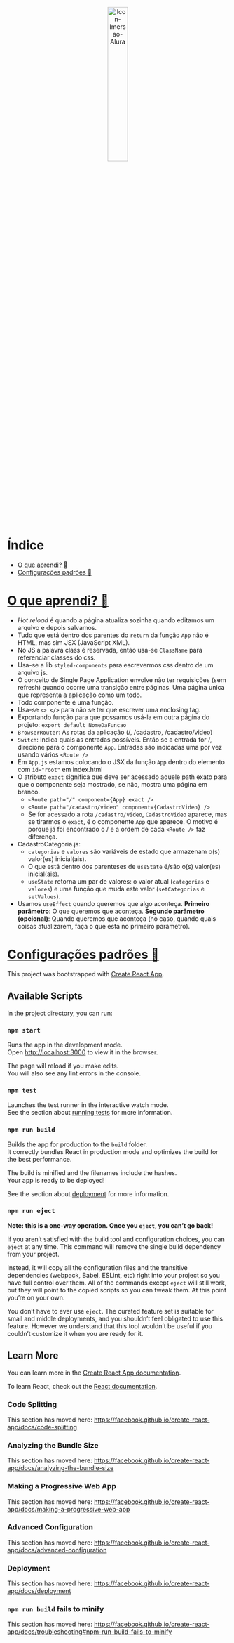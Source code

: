 <p align="center">
  <img width="30%" src="https://i.ibb.co/Nm2xfZ1/img2.jpg" alt="Icon-Imersao-Alura"/>
</p>


# Índice
* [O que aprendi? :thinking:](#o-que-aprendi-thinking)
* [Configurações padrões :wrench:](#configurações-padrões-wrench)

# [O que aprendi? :thinking:](#índice)
- *Hot reload* é quando a página atualiza sozinha quando editamos um arquivo e depois salvamos.
- Tudo que está dentro dos parentes do `return` da função `App` não é HTML, mas sim JSX (JavaScript XML).
- No JS a palavra class é reservada, então usa-se `ClassName` para referenciar classes do css.
- Usa-se a lib `styled-components` para escrevermos css dentro de um arquivo js.
- O conceito de Single Page Application envolve não ter requisições (sem refresh) quando ocorre uma transição entre páginas. Uma página unica que representa a aplicação como um todo.
- Todo componente é uma função.
- Usa-se `<> </>` para não se ter que escrever uma enclosing tag.
- Exportando função para que possamos usá-la em outra página do projeto: `export default NomeDaFuncao`
- `BrowserRouter`: As rotas da aplicação (/, /cadastro, /cadastro/video)
- `Switch`: Indica quais as entradas possíveis. Então se a entrada for /, direcione para o componente `App`. Entradas são indicadas uma por vez usando vários `<Route />`
- Em `App.js` estamos colocando o JSX da função `App` dentro do elemento com `id="root"` em index.html
- O atributo `exact` significa que deve ser acessado aquele path exato para que o componente seja mostrado, se não, mostra uma página em branco.
	- `<Route path="/" component={App} exact />`
	- `<Route path="/cadastro/video" component={CadastroVideo} />`
	- Se for acessado a rota `/cadastro/video`, `CadastroVideo` aparece, mas se tirarmos o `exact`, é o componente `App` que aparece. O motivo é porque já foi encontrado o / e a ordem de cada `<Route />` faz diferença.
- CadastroCategoria.js:
	- `categorias` e `valores` são variáveis de estado que armazenam o(s) valor(es) inicial(ais).
	- O que está dentro dos parenteses de `useState` é/são o(s) valor(es) inicial(ais).
	- `useState` retorna um par de valores: o valor atual (`categorias` e `valores`) e uma função que muda este valor (`setCategorias` e `setValues`).
- Usamos `useEffect` quando queremos que algo aconteça. **Primeiro parâmetro**: O que queremos que aconteça. **Segundo parâmetro (opcional)**: Quando queremos que aconteça (no caso, quando quais coisas atualizarem, faça o que está no primeiro parâmetro).

# [Configurações padrões :wrench:](#índice)

This project was bootstrapped with [Create React App](https://github.com/facebook/create-react-app).

## Available Scripts

In the project directory, you can run:

### `npm start`

Runs the app in the development mode.<br />
Open [http://localhost:3000](http://localhost:3000) to view it in the browser.

The page will reload if you make edits.<br />
You will also see any lint errors in the console.

### `npm test`

Launches the test runner in the interactive watch mode.<br />
See the section about [running tests](https://facebook.github.io/create-react-app/docs/running-tests) for more information.

### `npm run build`

Builds the app for production to the `build` folder.<br />
It correctly bundles React in production mode and optimizes the build for the best performance.

The build is minified and the filenames include the hashes.<br />
Your app is ready to be deployed!

See the section about [deployment](https://facebook.github.io/create-react-app/docs/deployment) for more information.

### `npm run eject`

**Note: this is a one-way operation. Once you `eject`, you can’t go back!**

If you aren’t satisfied with the build tool and configuration choices, you can `eject` at any time. This command will remove the single build dependency from your project.

Instead, it will copy all the configuration files and the transitive dependencies (webpack, Babel, ESLint, etc) right into your project so you have full control over them. All of the commands except `eject` will still work, but they will point to the copied scripts so you can tweak them. At this point you’re on your own.

You don’t have to ever use `eject`. The curated feature set is suitable for small and middle deployments, and you shouldn’t feel obligated to use this feature. However we understand that this tool wouldn’t be useful if you couldn’t customize it when you are ready for it.

## Learn More

You can learn more in the [Create React App documentation](https://facebook.github.io/create-react-app/docs/getting-started).

To learn React, check out the [React documentation](https://reactjs.org/).

### Code Splitting

This section has moved here: https://facebook.github.io/create-react-app/docs/code-splitting

### Analyzing the Bundle Size

This section has moved here: https://facebook.github.io/create-react-app/docs/analyzing-the-bundle-size

### Making a Progressive Web App

This section has moved here: https://facebook.github.io/create-react-app/docs/making-a-progressive-web-app

### Advanced Configuration

This section has moved here: https://facebook.github.io/create-react-app/docs/advanced-configuration

### Deployment

This section has moved here: https://facebook.github.io/create-react-app/docs/deployment

### `npm run build` fails to minify

This section has moved here: https://facebook.github.io/create-react-app/docs/troubleshooting#npm-run-build-fails-to-minify
